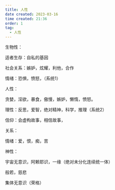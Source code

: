 ```yaml
---
title: 人性 
date created: 2023-03-16
time created: 21:36
order: 1
tag:
  - 人性
---
```



生物性：

适者生存：自私的基因

社会关系：嫉妒，炫耀，利他，合作

情绪：恐惧，愤怒，（系统1）



人性：

贪婪，淫欲，暴食，傲慢，嫉妒，懒惰，愤怒。

理性：反思，爱智，绝对精神，科学，推理（系统2）

信仰：会虚构故事，相信故事，

关系：

情绪：爱，恨，痴，苦



神性：

宇宙无意识，阿赖耶识，一缘（绝对未分化连续统一体）

般若，慈悲

集体无意识（荣格）